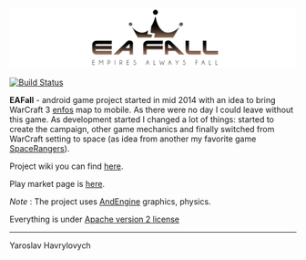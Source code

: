 [![EAFall](./readme_files/eafall_big_logo.jpg)](https://www.facebook.com/eafallgame)

[![Build Status](https://travis-ci.org/YaroslavHavrylovych/eafall.svg?branch=master)](https://travis-ci.org/YaroslavHavrylovych/eafall)

**EAFall** - android game project started in mid 2014 with an idea to bring WarCraft 3 
[enfos](https://www.epicwar.com/maps/188675/) map to mobile. As there were no day I could leave
without this game. As development started I changed a lot of things: started to create the
campaign, other game mechanics and finally switched from WarCraft setting to space (as idea from another
my favorite game [SpaceRangers](https://en.wikipedia.org/wiki/Space_Rangers_(video_game))).

Project wiki you can find [here](https://github.com/YaroslavHavrylovych/eafall/wiki).

Play market page is [here](https://play.google.com/store/apps/details?id=com.yaroslavlancelot.eafall).

*Note* :
The project uses [AndEngine](https://github.com/nicolasgramlich/AndEngine) graphics, physics.


Everything is under [Apache version 2 license](license.txt)


---------------------------------------
Yaroslav Havrylovych
